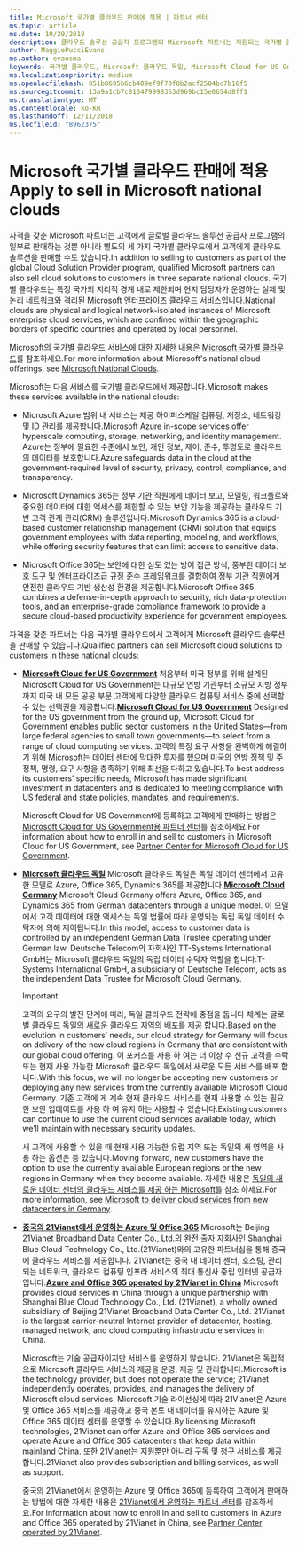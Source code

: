 ```yaml
---
title: Microsoft 국가별 클라우드 판매에 적용 | 파트너 센터
ms.topic: article
ms.date: 10/29/2018
description: 클라우드 솔루션 공급자 프로그램의 Microsoft 파트너는 지원되는 국가별 클라우드에 등록한 고객에게 판매할 수 있습니다.
author: MaggiePucciEvans
ms.author: evansma
keywords: 국가별 클라우드, Microsoft 클라우드 독일, Microsoft Cloud for US Government, 21Vianet, Microsoft Cloud 중국
ms.localizationpriority: medium
ms.openlocfilehash: 851b8695b6cb409ef9f70f8b2acf2504bc7b16f5
ms.sourcegitcommit: 13a9a1cb7c810479998353d969bc15e0654d8ff1
ms.translationtype: MT
ms.contentlocale: ko-KR
ms.lasthandoff: 12/11/2018
ms.locfileid: "8962375"
---
```

# <a name="apply-to-sell-in-microsoft-national-clouds"></a><span data-ttu-id="c05aa-104">Microsoft 국가별 클라우드 판매에 적용</span><span class="sxs-lookup"><span data-stu-id="c05aa-104">Apply to sell in Microsoft national clouds</span></span>

<span data-ttu-id="c05aa-105">자격을 갖춘 Microsoft 파트너는 고객에게 글로벌 클라우드 솔루션 공급자 프로그램의 일부로 판매하는 것뿐 아니라 별도의 세 가지 국가별 클라우드에서 고객에게 클라우드 솔루션을 판매할 수도 있습니다.</span><span class="sxs-lookup"><span data-stu-id="c05aa-105">In addition to selling to customers as part of the global Cloud Solution Provider program, qualified Microsoft partners can also sell cloud solutions to customers in three separate national clouds.</span></span> <span data-ttu-id="c05aa-106">국가별 클라우드는 특정 국가의 지리적 경계 내로 제한되며 현지 담당자가 운영하는 실제 및 논리 네트워크와 격리된 Microsoft 엔터프라이즈 클라우드 서비스입니다.</span><span class="sxs-lookup"><span data-stu-id="c05aa-106">National clouds are physical and logical network-isolated instances of Microsoft enterprise cloud services, which are confined within the geographic borders of specific countries and operated by local personnel.</span></span> 

<span data-ttu-id="c05aa-107">Microsoft의 국가별 클라우드 서비스에 대한 자세한 내용은 [Microsoft 국가별 클라우드](https://www.microsoft.com/trustcenter/cloudservices/nationalcloud)를 참조하세요.</span><span class="sxs-lookup"><span data-stu-id="c05aa-107">For more information about Microsoft's national cloud offerings, see [Microsoft National Clouds](https://www.microsoft.com/trustcenter/cloudservices/nationalcloud).</span></span>

<span data-ttu-id="c05aa-108">Microsoft는 다음 서비스를 국가별 클라우드에서 제공합니다.</span><span class="sxs-lookup"><span data-stu-id="c05aa-108">Microsoft makes these services available in the national clouds:</span></span>

-   <span data-ttu-id="c05aa-109">Microsoft Azure 범위 내 서비스는 제공 하이퍼스케일 컴퓨팅, 저장소, 네트워킹 및 ID 관리를 제공합니다.</span><span class="sxs-lookup"><span data-stu-id="c05aa-109">Microsoft Azure in-scope services offer hyperscale computing, storage, networking, and identity management.</span></span> <span data-ttu-id="c05aa-110">Azure는 정부에 필요한 수준에서 보안, 개인 정보, 제어, 준수, 투명도로 클라우드의 데이터를 보호합니다.</span><span class="sxs-lookup"><span data-stu-id="c05aa-110">Azure safeguards data in the cloud at the government-required level of security, privacy, control, compliance, and transparency.</span></span>

-   <span data-ttu-id="c05aa-111">Microsoft Dynamics 365는 정부 기관 직원에게 데이터 보고, 모델링, 워크플로와 중요한 데이터에 대한 액세스를 제한할 수 있는 보안 기능을 제공하는 클라우드 기반 고객 관계 관리(CRM) 솔루션입니다.</span><span class="sxs-lookup"><span data-stu-id="c05aa-111">Microsoft Dynamics 365 is a cloud-based customer relationship management (CRM) solution that equips government employees with data reporting, modeling, and workflows, while offering security features that can limit access to sensitive data.</span></span>

-   <span data-ttu-id="c05aa-112">Microsoft Office 365는 보안에 대한 심도 있는 방어 접근 방식, 풍부한 데이터 보호 도구 및 엔터프라이즈급 규정 준수 프레임워크를 결합하여 정부 기관 직원에게 안전한 클라우드 기반 생산성 환경을 제공합니다.</span><span class="sxs-lookup"><span data-stu-id="c05aa-112">Microsoft Office 365 combines a defense-in-depth approach to security, rich data-protection tools, and an enterprise-grade compliance framework to provide a secure cloud-based productivity experience for government employees.</span></span>

<span data-ttu-id="c05aa-113">자격을 갖춘 파트너는 다음 국가별 클라우드에서 고객에게 Microsoft 클라우드 솔루션을 판매할 수 있습니다.</span><span class="sxs-lookup"><span data-stu-id="c05aa-113">Qualified partners can sell Microsoft cloud solutions to customers in these national clouds:</span></span>

-   <span data-ttu-id="c05aa-114">[**Microsoft Cloud for US Government**](https://www.microsoft.com/trustcenter/cloudservices/nationalcloud#Microsoft_Cloud_for_US) 처음부터 미국 정부를 위해 설계된 Microsoft Cloud for US Government는 대규모 연방 기관부터 소규모 지방 정부까지 미국 내 모든 공공 부문 고객에게 다양한 클라우드 컴퓨팅 서비스 중에 선택할 수 있는 선택권을 제공합니다.</span><span class="sxs-lookup"><span data-stu-id="c05aa-114">[**Microsoft Cloud for US Government**](https://www.microsoft.com/trustcenter/cloudservices/nationalcloud#Microsoft_Cloud_for_US) Designed for the US government from the ground up, Microsoft Cloud for Government enables public sector customers in the United States—from large federal agencies to small town governments—to select from a range of cloud computing services.</span></span> <span data-ttu-id="c05aa-115">고객의 특정 요구 사항을 완벽하게 해결하기 위해 Microsoft는 데이터 센터에 막대한 투자를 했으며 미국의 연방 정책 및 주 정책, 명령, 요구 사항을 충족하기 위해 최선을 다하고 있습니다.</span><span class="sxs-lookup"><span data-stu-id="c05aa-115">To best address its customers’ specific needs, Microsoft has made significant investment in datacenters and is dedicated to meeting compliance with US federal and state policies, mandates, and requirements.</span></span> 

    <span data-ttu-id="c05aa-116">Microsoft Cloud for US Government에 등록하고 고객에게 판매하는 방법은 [Microsoft Cloud for US Government용 파트너 센터](partner-center-for-microsoft-us-govt-cloud.md)를 참조하세요.</span><span class="sxs-lookup"><span data-stu-id="c05aa-116">For information about how to enroll in and sell to customers in Microsoft Cloud for US Government, see [Partner Center for Microsoft Cloud for US Government](partner-center-for-microsoft-us-govt-cloud.md).</span></span>

-   <span data-ttu-id="c05aa-117">[**Microsoft 클라우드 독일**](https://www.microsoft.com/trustcenter/cloudservices/nationalcloud#Microsoft_Cloud_Germany) Microsoft 클라우드 독일은 독일 데이터 센터에서 고유한 모델로 Azure, Office 365, Dynamics 365를 제공합니다.</span><span class="sxs-lookup"><span data-stu-id="c05aa-117">[**Microsoft Cloud Germany**](https://www.microsoft.com/trustcenter/cloudservices/nationalcloud#Microsoft_Cloud_Germany) Microsoft Cloud Germany offers Azure, Office 365, and Dynamics 365 from German datacenters through a unique model.</span></span> <span data-ttu-id="c05aa-118">이 모델에서 고객 데이터에 대한 액세스는 독일 법률에 따라 운영되는 독립 독일 데이터 수탁자에 의해 제어됩니다.</span><span class="sxs-lookup"><span data-stu-id="c05aa-118">In this model, access to customer data is controlled by an independent German Data Trustee operating under German law.</span></span> <span data-ttu-id="c05aa-119">Deutsche Telecom의 자회사인 TT-Systems International GmbH는 Microsoft 클라우드 독일의 독립 데이터 수탁자 역할을 합니다.</span><span class="sxs-lookup"><span data-stu-id="c05aa-119">T-Systems International GmbH, a subsidiary of Deutsche Telecom, acts as the independent Data Trustee for Microsoft Cloud Germany.</span></span> 

    > [!IMPORTANT]  
    > <span data-ttu-id="c05aa-120">고객의 요구의 발전 단계에 따라, 독일 클라우드 전략에 중점을 둡니다 체계는 글로벌 클라우드 독일의 새로운 클라우드 지역의 배포를 제공 합니다.</span><span class="sxs-lookup"><span data-stu-id="c05aa-120">Based on the evolution in customers’ needs, our cloud strategy for Germany will focus on delivery of the new cloud regions in Germany that are consistent with our global cloud offering.</span></span> <span data-ttu-id="c05aa-121">이 포커스를 사용 하 여는 더 이상 수 신규 고객을 수락 또는 현재 사용 가능한 Microsoft 클라우드 독일에서 새로운 모든 서비스를 배포 합니다.</span><span class="sxs-lookup"><span data-stu-id="c05aa-121">With this focus, we will no longer be accepting new customers or deploying any new services from the currently available Microsoft Cloud Germany.</span></span> <span data-ttu-id="c05aa-122">기존 고객에 게 계속 현재 클라우드 서비스를 현재 사용할 수 있는 필요한 보안 업데이트를 사용 하 여 유지 하는 사용할 수 있습니다.</span><span class="sxs-lookup"><span data-stu-id="c05aa-122">Existing customers can continue to use the current cloud services available today, which we’ll maintain with necessary security updates.</span></span>
    >  
    > <span data-ttu-id="c05aa-123">새 고객에 사용할 수 있을 때 현재 사용 가능한 유럽 지역 또는 독일의 새 영역을 사용 하는 옵션은 등 있습니다.</span><span class="sxs-lookup"><span data-stu-id="c05aa-123">Moving forward, new customers have the option to use the currently available European regions or the new regions in Germany when they become available.</span></span> <span data-ttu-id="c05aa-124">자세한 내용은 [독일의 새로운 데이터 센터의 클라우드 서비스를 제공 하는 Microsoft](https://news.microsoft.com/europe/2018/08/31/microsoft-to-deliver-cloud-services-from-new-datacentres-in-germany-in-2019-to-meet-evolving-customer-needs/)를 참조 하세요.</span><span class="sxs-lookup"><span data-stu-id="c05aa-124">For more information, see [Microsoft to deliver cloud services from new datacenters in Germany](https://news.microsoft.com/europe/2018/08/31/microsoft-to-deliver-cloud-services-from-new-datacentres-in-germany-in-2019-to-meet-evolving-customer-needs/).</span></span>

    
-   <span data-ttu-id="c05aa-125">[**중국의 21Vianet에서 운영하는 Azure 및 Office 365**](https://www.microsoft.com/trustcenter/cloudservices/nationalcloud#Microsoft_Cloud_for_China) Microsoft는 Beijing 21Vianet Broadband Data Center Co., Ltd.의 완전 출자 자회사인 Shanghai Blue Cloud Technology Co., Ltd.(21Vianet)와의 고유한 파트너십을 통해 중국에 클라우드 서비스를 제공합니다. 21Vianet는 중국 내 데이터 센터, 호스팅, 관리되는 네트워크, 클라우드 컴퓨팅 인프라 서비스의 최대 통신사 중립 인터넷 공급자입니다.</span><span class="sxs-lookup"><span data-stu-id="c05aa-125">[**Azure and Office 365 operated by 21Vianet in China**](https://www.microsoft.com/trustcenter/cloudservices/nationalcloud#Microsoft_Cloud_for_China) Microsoft provides cloud services in China through a unique partnership with Shanghai Blue Cloud Technology Co., Ltd. (21Vianet), a wholly owned subsidiary of Beijing 21Vianet Broadband Data Center Co., Ltd. 21Vianet is the largest carrier-neutral Internet provider of datacenter, hosting, managed network, and cloud computing infrastructure services in China.</span></span> 

    <span data-ttu-id="c05aa-126">Microsoft는 기술 공급자이지만 서비스를 운영하지 않습니다. 21Vianet은 독립적으로 Microsoft 클라우드 서비스의 제공을 운영, 제공 및 관리합니다.</span><span class="sxs-lookup"><span data-stu-id="c05aa-126">Microsoft is the technology provider, but does not operate the service; 21Vianet independently operates, provides, and manages the delivery of Microsoft cloud services.</span></span> <span data-ttu-id="c05aa-127">Microsoft 기술 라이선싱에 따라 21Vianet은 Azure 및 Office 365 서비스를 제공하고 중국 본토 내 데이터를 유지하는 Azure 및 Office 365 데이터 센터를 운영할 수 있습니다.</span><span class="sxs-lookup"><span data-stu-id="c05aa-127">By licensing Microsoft technologies, 21Vianet can offer Azure and Office 365 services and operate Azure and Office 365 datacenters that keep data within mainland China.</span></span> <span data-ttu-id="c05aa-128">또한 21Vianet는 지원뿐만 아니라 구독 및 청구 서비스를 제공합니다.</span><span class="sxs-lookup"><span data-stu-id="c05aa-128">21Vianet also provides subscription and billing services, as well as support.</span></span>

    <span data-ttu-id="c05aa-129">중국의 21Vianet에서 운영하는 Azure 및 Office 365에 등록하여 고객에게 판매하는 방법에 대한 자세한 내용은 [21Vianet에서 운영하는 파트너 센터](https://msdn.microsoft.com/partner-china/index)를 참조하세요.</span><span class="sxs-lookup"><span data-stu-id="c05aa-129">For information about how to enroll in and sell to customers in Azure and Office 365 operated by 21Vianet in China, see [Partner Center operated by 21Vianet](https://msdn.microsoft.com/partner-china/index).</span></span> 